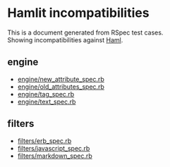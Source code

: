 # Hamlit incompatibilities
This is a document generated from RSpec test cases.  
Showing incompatibilities against [Haml](https://github.com/haml/haml).

## engine
- [engine/new\_attribute\_spec.rb](engine/new_attribute.md)
- [engine/old\_attributes\_spec.rb](engine/old_attributes.md)
- [engine/tag\_spec.rb](engine/tag.md)
- [engine/text\_spec.rb](engine/text.md)


## filters
- [filters/erb\_spec.rb](filters/erb.md)
- [filters/javascript\_spec.rb](filters/javascript.md)
- [filters/markdown\_spec.rb](filters/markdown.md)
